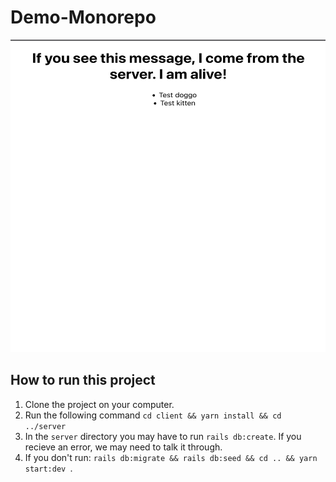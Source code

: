 # Demo-Monorepo
<img src="home.png"
     alt="An image of the homepage"
     style="width:100%; height:500px" />
## How to run this project 
1. Clone the project on your computer.
2. Run the following command `cd client && yarn install && cd ../server`
3. In the `server` directory you may have to run `rails db:create`. If you recieve an error, we may need to talk it through.
4. If you don't run: `rails db:migrate && rails db:seed && cd .. && yarn start:dev `.
